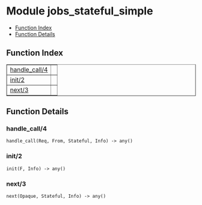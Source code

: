 

# Module jobs_stateful_simple #
* [Function Index](#index)
* [Function Details](#functions)

<a name="index"></a>

## Function Index ##


<table width="100%" border="1" cellspacing="0" cellpadding="2" summary="function index"><tr><td valign="top"><a href="#handle_call-4">handle_call/4</a></td><td></td></tr><tr><td valign="top"><a href="#init-2">init/2</a></td><td></td></tr><tr><td valign="top"><a href="#next-3">next/3</a></td><td></td></tr></table>


<a name="functions"></a>

## Function Details ##

<a name="handle_call-4"></a>

### handle_call/4 ###

`handle_call(Req, From, Stateful, Info) -> any()`

<a name="init-2"></a>

### init/2 ###

`init(F, Info) -> any()`

<a name="next-3"></a>

### next/3 ###

`next(Opaque, Stateful, Info) -> any()`

